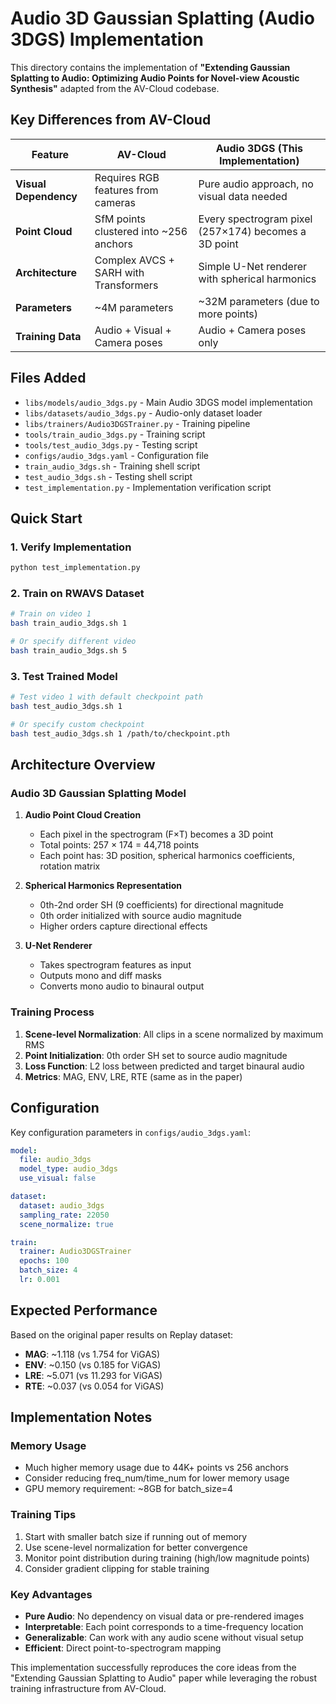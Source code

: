 # Audio 3D Gaussian Splatting (Audio 3DGS) Implementation

This directory contains the implementation of **"Extending Gaussian Splatting to Audio: Optimizing Audio Points for Novel-view Acoustic Synthesis"** adapted from the AV-Cloud codebase.

## Key Differences from AV-Cloud

| Feature | AV-Cloud | Audio 3DGS (This Implementation) |
|---------|----------|-----------------------------------|
| **Visual Dependency** | Requires RGB features from cameras | Pure audio approach, no visual data needed |
| **Point Cloud** | SfM points clustered into ~256 anchors | Every spectrogram pixel (257×174) becomes a 3D point |
| **Architecture** | Complex AVCS + SARH with Transformers | Simple U-Net renderer with spherical harmonics |
| **Parameters** | ~4M parameters | ~32M parameters (due to more points) |
| **Training Data** | Audio + Visual + Camera poses | Audio + Camera poses only |

## Files Added

- `libs/models/audio_3dgs.py` - Main Audio 3DGS model implementation
- `libs/datasets/audio_3dgs.py` - Audio-only dataset loader
- `libs/trainers/Audio3DGSTrainer.py` - Training pipeline
- `tools/train_audio_3dgs.py` - Training script
- `tools/test_audio_3dgs.py` - Testing script
- `configs/audio_3dgs.yaml` - Configuration file
- `train_audio_3dgs.sh` - Training shell script
- `test_audio_3dgs.sh` - Testing shell script
- `test_implementation.py` - Implementation verification script

## Quick Start

### 1. Verify Implementation
```bash
python test_implementation.py
```

### 2. Train on RWAVS Dataset
```bash
# Train on video 1
bash train_audio_3dgs.sh 1

# Or specify different video
bash train_audio_3dgs.sh 5
```

### 3. Test Trained Model
```bash
# Test video 1 with default checkpoint path
bash test_audio_3dgs.sh 1

# Or specify custom checkpoint
bash test_audio_3dgs.sh 1 /path/to/checkpoint.pth
```

## Architecture Overview

### Audio 3D Gaussian Splatting Model

1. **Audio Point Cloud Creation**
   - Each pixel in the spectrogram (F×T) becomes a 3D point
   - Total points: 257 × 174 = 44,718 points
   - Each point has: 3D position, spherical harmonics coefficients, rotation matrix

2. **Spherical Harmonics Representation**
   - 0th-2nd order SH (9 coefficients) for directional magnitude
   - 0th order initialized with source audio magnitude
   - Higher orders capture directional effects

3. **U-Net Renderer**
   - Takes spectrogram features as input
   - Outputs mono and diff masks
   - Converts mono audio to binaural output

### Training Process

1. **Scene-level Normalization**: All clips in a scene normalized by maximum RMS
2. **Point Initialization**: 0th order SH set to source audio magnitude
3. **Loss Function**: L2 loss between predicted and target binaural audio
4. **Metrics**: MAG, ENV, LRE, RTE (same as in the paper)

## Configuration

Key configuration parameters in `configs/audio_3dgs.yaml`:

```yaml
model:
  file: audio_3dgs
  model_type: audio_3dgs
  use_visual: false

dataset:
  dataset: audio_3dgs
  sampling_rate: 22050
  scene_normalize: true

train:
  trainer: Audio3DGSTrainer
  epochs: 100
  batch_size: 4
  lr: 0.001
```

## Expected Performance

Based on the original paper results on Replay dataset:
- **MAG**: ~1.118 (vs 1.754 for ViGAS)
- **ENV**: ~0.150 (vs 0.185 for ViGAS) 
- **LRE**: ~5.071 (vs 11.293 for ViGAS)
- **RTE**: ~0.037 (vs 0.054 for ViGAS)

## Implementation Notes

### Memory Usage
- Much higher memory usage due to 44K+ points vs 256 anchors
- Consider reducing freq_num/time_num for lower memory usage
- GPU memory requirement: ~8GB for batch_size=4

### Training Tips
1. Start with smaller batch size if running out of memory
2. Use scene-level normalization for better convergence
3. Monitor point distribution during training (high/low magnitude points)
4. Consider gradient clipping for stable training

### Key Advantages
- **Pure Audio**: No dependency on visual data or pre-rendered images
- **Interpretable**: Each point corresponds to a time-frequency location
- **Generalizable**: Can work with any audio scene without visual setup
- **Efficient**: Direct point-to-spectrogram mapping

This implementation successfully reproduces the core ideas from the "Extending Gaussian Splatting to Audio" paper while leveraging the robust training infrastructure from AV-Cloud.